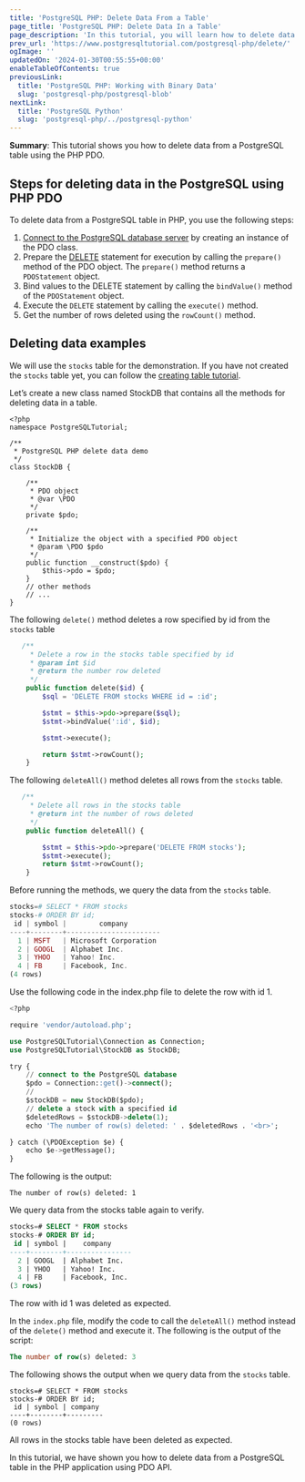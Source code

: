 ```yaml
---
title: 'PostgreSQL PHP: Delete Data From a Table'
page_title: 'PostgreSQL PHP: Delete Data In a Table'
page_description: 'In this tutorial, you will learn how to delete data from a PostgreSQL table in PHP application using PDO API.'
prev_url: 'https://www.postgresqltutorial.com/postgresql-php/delete/'
ogImage: ''
updatedOn: '2024-01-30T00:55:55+00:00'
enableTableOfContents: true
previousLink:
  title: 'PostgreSQL PHP: Working with Binary Data'
  slug: 'postgresql-php/postgresql-blob'
nextLink:
  title: 'PostgreSQL Python'
  slug: 'postgresql-php/../postgresql-python'
---
```


**Summary**: This tutorial shows you how to delete data from a PostgreSQL table using the PHP PDO.

## Steps for deleting data in the PostgreSQL using PHP PDO

To delete data from a PostgreSQL table in PHP, you use the following steps:

1. [Connect to the PostgreSQL database server](connect) by creating an instance of the PDO class.
2. Prepare the [DELETE](../postgresql-tutorial/postgresql-delete) statement for execution by calling the `prepare()` method of the PDO object. The `prepare()` method returns a `PDOStatement` object.
3. Bind values to the DELETE statement by calling the `bindValue()` method of the `PDOStatement` object.
4. Execute the `DELETE` statement by calling the `execute()` method.
5. Get the number of rows deleted using the `rowCount()` method.

## Deleting data examples

We will use the `stocks` table for the demonstration. If you have not created the `stocks` table yet, you can follow the [creating table tutorial](create-tables).

Let’s create a new class named StockDB that contains all the methods for deleting data in a table.

```phpsql
<?php
namespace PostgreSQLTutorial;

/**
 * PostgreSQL PHP delete data demo
 */
class StockDB {

    /**
     * PDO object
     * @var \PDO
     */
    private $pdo;

    /**
     * Initialize the object with a specified PDO object
     * @param \PDO $pdo
     */
    public function __construct($pdo) {
        $this->pdo = $pdo;
    }
    // other methods
    // ...
}
```

The following `delete()` method deletes a row specified by id from the `stocks` table

```php
   /**
     * Delete a row in the stocks table specified by id
     * @param int $id
     * @return the number row deleted
     */
    public function delete($id) {
        $sql = 'DELETE FROM stocks WHERE id = :id';

        $stmt = $this->pdo->prepare($sql);
        $stmt->bindValue(':id', $id);

        $stmt->execute();

        return $stmt->rowCount();
    }
```

The following `deleteAll()` method deletes all rows from the `stocks` table.

```php
   /**
     * Delete all rows in the stocks table
     * @return int the number of rows deleted
     */
    public function deleteAll() {

        $stmt = $this->pdo->prepare('DELETE FROM stocks');
        $stmt->execute();
        return $stmt->rowCount();
    }
```

Before running the methods, we query the data from the `stocks` table.

```php
stocks=# SELECT * FROM stocks
stocks-# ORDER BY id;
 id | symbol |        company
----+--------+-----------------------
  1 | MSFT   | Microsoft Corporation
  2 | GOOGL  | Alphabet Inc.
  3 | YHOO   | Yahoo! Inc.
  4 | FB     | Facebook, Inc.
(4 rows)
```

Use the following code in the index.php file to delete the row with id 1\.

```sql
<?php

require 'vendor/autoload.php';

use PostgreSQLTutorial\Connection as Connection;
use PostgreSQLTutorial\StockDB as StockDB;

try {
    // connect to the PostgreSQL database
    $pdo = Connection::get()->connect();
    //
    $stockDB = new StockDB($pdo);
    // delete a stock with a specified id
    $deletedRows = $stockDB->delete(1);
    echo 'The number of row(s) deleted: ' . $deletedRows . '<br>';

} catch (\PDOException $e) {
    echo $e->getMessage();
}

```

The following is the output:

```
The number of row(s) deleted: 1
```

We query data from the stocks table again to verify.

```sql
stocks=# SELECT * FROM stocks
stocks-# ORDER BY id;
 id | symbol |    company
----+--------+----------------
  2 | GOOGL  | Alphabet Inc.
  3 | YHOO   | Yahoo! Inc.
  4 | FB     | Facebook, Inc.
(3 rows)
```

The row with id 1 was deleted as expected.

In the `index.php` file, modify the code to call the `deleteAll()` method instead of the `delete()` method and execute it. The following is the output of the script:

```sql
The number of row(s) deleted: 3
```

The following shows the output when we query data from the `stocks` table.

```
stocks=# SELECT * FROM stocks
stocks-# ORDER BY id;
 id | symbol | company
----+--------+---------
(0 rows)
```

All rows in the stocks table have been deleted as expected.

In this tutorial, we have shown you how to delete data from a PostgreSQL table in the PHP application using PDO API.
